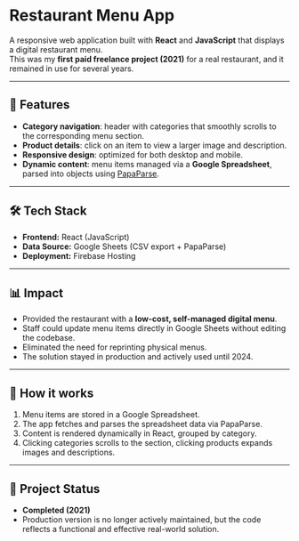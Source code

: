 # Restaurant Menu App

A responsive web application built with **React** and **JavaScript** that displays a digital restaurant menu.  
This was my **first paid freelance project (2021)** for a real restaurant, and it remained in use for several years.

---

## 🚀 Features
- **Category navigation**: header with categories that smoothly scrolls to the corresponding menu section.  
- **Product details**: click on an item to view a larger image and description.  
- **Responsive design**: optimized for both desktop and mobile.  
- **Dynamic content**: menu items managed via a **Google Spreadsheet**, parsed into objects using [PapaParse](https://www.papaparse.com/).  

---

## 🛠️ Tech Stack
- **Frontend:** React (JavaScript)  
- **Data Source:** Google Sheets (CSV export + PapaParse)  
- **Deployment:** Firebase Hosting  

---

## 📊 Impact
- Provided the restaurant with a **low-cost, self-managed digital menu**.  
- Staff could update menu items directly in Google Sheets without editing the codebase.  
- Eliminated the need for reprinting physical menus.  
- The solution stayed in production and actively used until 2024. 

---

## 🔧 How it works
1. Menu items are stored in a Google Spreadsheet.  
2. The app fetches and parses the spreadsheet data via PapaParse.  
3. Content is rendered dynamically in React, grouped by category.  
4. Clicking categories scrolls to the section, clicking products expands images and descriptions.  

---

## 📂 Project Status
- **Completed (2021)**  
- Production version is no longer actively maintained, but the code reflects a functional and effective real-world solution.  
